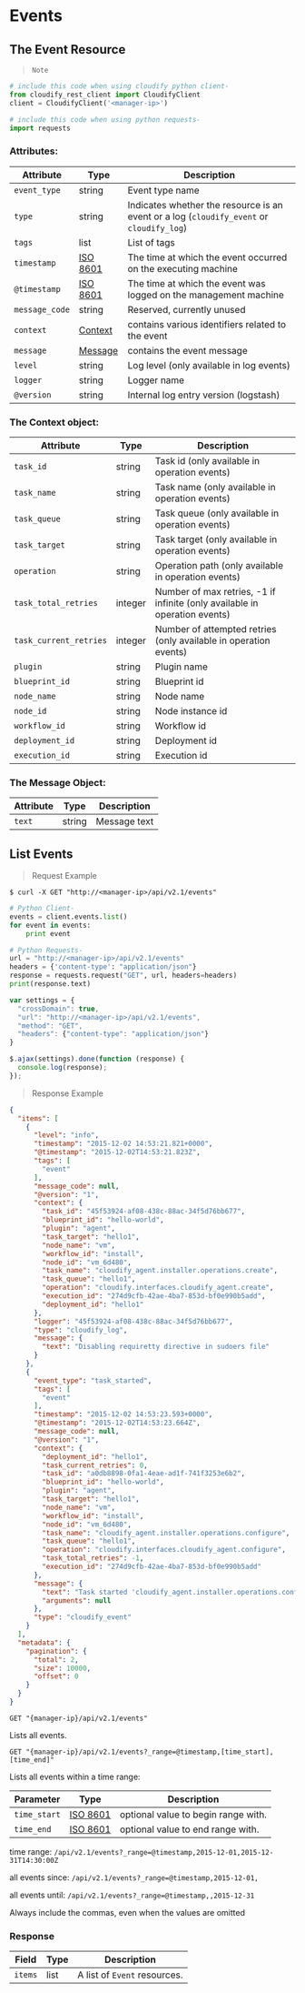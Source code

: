 # Events

## The Event Resource

> `Note`

```python
# include this code when using cloudify python client-
from cloudify_rest_client import CloudifyClient
client = CloudifyClient('<manager-ip>')

# include this code when using python requests-
import requests
```

### Attributes:

Attribute | Type | Description
--------- | ------- | -------
`event_type` | string | Event type name
`type` | string | Indicates whether the resource is an event or a log (`cloudify_event` or `cloudify_log`)
`tags` | list | List of tags
`timestamp` | [ISO 8601](https://en.wikipedia.org/wiki/ISO_8601) | The time at which the event occurred on the executing machine
`@timestamp` | [ISO 8601](https://en.wikipedia.org/wiki/ISO_8601) | The time at which the event was logged on the management machine
`message_code` | string | Reserved, currently unused
`context` | [Context](#the-context-object) | contains various identifiers related to the event
`message` | [Message](#the-message-object) | contains the event message
`level` | string | Log level (only available in log events)
`logger` | string | Logger name
`@version` | string | Internal log entry version (logstash)

### The Context object:

Attribute | Type | Description
--------- | ------- | -------
`task_id` | string | Task id (only available in operation events)
`task_name` | string | Task name (only available in operation events)
`task_queue` | string | Task queue (only available in operation events)
`task_target` | string | Task target (only available in operation events)
`operation` | string | Operation path (only available in operation events)
`task_total_retries` | integer | Number of max retries, -1 if infinite (only available in operation events)
`task_current_retries` | integer | Number of attempted retries (only available in operation events)
`plugin` | string | Plugin name
`blueprint_id` | string | Blueprint id
`node_name` | string | Node name
`node_id` | string | Node instance id
`workflow_id` | string | Workflow id
`deployment_id` | string | Deployment id
`execution_id` | string | Execution id

### The Message Object:
Attribute | Type | Description
--------- | ------- | -------
`text` | string | Message text


## List Events

> Request Example

```shell
$ curl -X GET "http://<manager-ip>/api/v2.1/events"
```

```python
# Python Client-
events = client.events.list()
for event in events:
    print event

# Python Requests-
url = "http://<manager-ip>/api/v2.1/events"
headers = {'content-type': "application/json"}
response = requests.request("GET", url, headers=headers)
print(response.text)
```

```javascript
var settings = {
  "crossDomain": true,
  "url": "http://<manager-ip>/api/v2.1/events",
  "method": "GET",
  "headers": {"content-type": "application/json"}
}

$.ajax(settings).done(function (response) {
  console.log(response);
});
```

> Response Example

```json
{
  "items": [
    {
      "level": "info",
      "timestamp": "2015-12-02 14:53:21.821+0000",
      "@timestamp": "2015-12-02T14:53:21.823Z",
      "tags": [
        "event"
      ],
      "message_code": null,
      "@version": "1",
      "context": {
        "task_id": "45f53924-af08-438c-88ac-34f5d76bb677",
        "blueprint_id": "hello-world",
        "plugin": "agent",
        "task_target": "hello1",
        "node_name": "vm",
        "workflow_id": "install",
        "node_id": "vm_6d480",
        "task_name": "cloudify_agent.installer.operations.create",
        "task_queue": "hello1",
        "operation": "cloudify.interfaces.cloudify_agent.create",
        "execution_id": "274d9cfb-42ae-4ba7-853d-bf0e990b5add",
        "deployment_id": "hello1"
      },
      "logger": "45f53924-af08-438c-88ac-34f5d76bb677",
      "type": "cloudify_log",
      "message": {
        "text": "Disabling requiretty directive in sudoers file"
      }
    },
    {
      "event_type": "task_started",
      "tags": [
        "event"
      ],
      "timestamp": "2015-12-02 14:53:23.593+0000",
      "@timestamp": "2015-12-02T14:53:23.664Z",
      "message_code": null,
      "@version": "1",
      "context": {
        "deployment_id": "hello1",
        "task_current_retries": 0,
        "task_id": "a0db8898-0fa1-4eae-ad1f-741f3253e6b2",
        "blueprint_id": "hello-world",
        "plugin": "agent",
        "task_target": "hello1",
        "node_name": "vm",
        "workflow_id": "install",
        "node_id": "vm_6d480",
        "task_name": "cloudify_agent.installer.operations.configure",
        "task_queue": "hello1",
        "operation": "cloudify.interfaces.cloudify_agent.configure",
        "task_total_retries": -1,
        "execution_id": "274d9cfb-42ae-4ba7-853d-bf0e990b5add"
      },
      "message": {
        "text": "Task started 'cloudify_agent.installer.operations.configure'",
        "arguments": null
      },
      "type": "cloudify_event"
    }
  ],
  "metadata": {
    "pagination": {
      "total": 2,
      "size": 10000,
      "offset": 0
    }
  }
}
```

`GET "{manager-ip}/api/v2.1/events"`

Lists all events.

`GET "{manager-ip}/api/v2.1/events?_range=@timestamp,[time_start],[time_end]"`

Lists all events within a time range:

Parameter | Type | Description
--------- | ------- | -------
`time_start` | [ISO 8601](https://en.wikipedia.org/wiki/ISO_8601) | optional value to begin range with.
`time_end` | [ISO 8601](https://en.wikipedia.org/wiki/ISO_8601) | optional value to end range with.

time range: `/api/v2.1/events?_range=@timestamp,2015-12-01,2015-12-31T14:30:00Z`

all events since: `/api/v2.1/events?_range=@timestamp,2015-12-01,`

all events until: `/api/v2.1/events?_range=@timestamp,,2015-12-31`

<aside class="notice">
Always include the commas, even when the values are omitted
</aside>

### Response

Field | Type | Description
--------- | ------- | -------
`items` | list | A list of `Event` resources.
